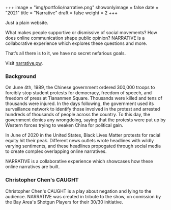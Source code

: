 +++
image = "img/portfolio/narrative.png"
showonlyimage = false
date = "2021"
title = "Narrative"
draft = false
weight = 2
+++

Just a plain website.
<!--more-->

What makes people supportive or dismissive of social movements? How does online communication shape public opinion? NARRATIVE is a collaborative experience which explores these questions and more.

That’s all there is to it, we have no secret nefarious goals.

Visit [narrative.pw](https://narrative.pw/).


### Background
On June 4th, 1989, the Chinese government ordered 300,000 troops to forcibly stop student protests for democracy, freedom of speech, and freedom of press at Tiananmen Square. Thousands were killed and tens of thousands were injured. In the days following, the government used its surveillance network to identify those involved in the protest and arrested hundreds of thousands of people across the country. To this day, the government denies any wrongdoing, saying that the protests were put up by Western forces trying to weaken China for political gain.

In June of 2020 in the United States, Black Lives Matter protests for racial equity hit their peak. Different news outlets wrote headlines with wildly varying sentiments, and these headlines propogated through social media to create complex overlapping online narratives.

NARRATIVE is a collaborative experience which showcases how these online narratives are built.

### Christopher Chen's CAUGHT
Christopher Chen's CAUGHT is a play about negation and lying to the audience. NARRATIVE was created in tribute to the show, on comission by the Bay Area's Shotgun Players for their 30/30 initiative.

